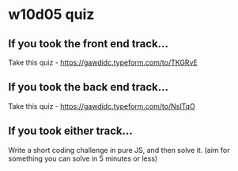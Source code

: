 # w10d05 quiz

## If you took the front end track...

Take this quiz - https://gawdidc.typeform.com/to/TKGRvE

## If you took the back end track...

Take this quiz - https://gawdidc.typeform.com/to/NsITqO

## If you took either track...

Write a short coding challenge in pure JS, and then solve it. (aim for something you can solve in 5 minutes or less)